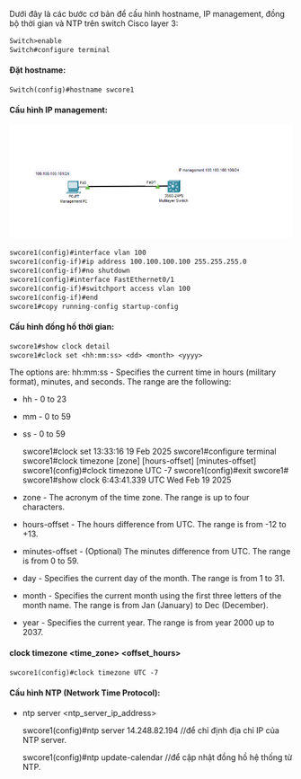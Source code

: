 Dưới đây là các bước cơ bản để cấu hình hostname, IP management, đồng bộ thời gian và NTP trên switch Cisco layer 3:

    Switch>enable
    Switch#configure terminal

#### Đặt hostname:

    Switch(config)#hostname swcore1

#### Cấu hình IP management:

  <img src="Basicnetworkimages/23.png">

    swcore1(config)#interface vlan 100
    swcore1(config-if)#ip address 100.100.100.100 255.255.255.0
    swcore1(config-if)#no shutdown 
    swcore1(config)#interface FastEthernet0/1
    swcore1(config-if)#switchport access vlan 100
    swcore1(config-if)#end
    swcore1#copy running-config startup-config 


#### Cấu hình đồng hồ thời gian:
    swcore1#show clock detail
    swcore1#clock set <hh:mm:ss> <dd> <month> <yyyy>

  The options are:
  hh:mm:ss - Specifies the current time in hours (military format), minutes, and seconds. The range are the following:
  + hh - 0 to 23
  + mm - 0 to 59
  + ss - 0 to 59

    swcore1#clock set 13:33:16 19 Feb 2025
    swcore1#configure terminal
    swcore1#clock timezone [zone] [hours-offset] [minutes-offset]
    swcore1(config)#clock timezone UTC -7
    swcore1(config)#exit
    swcore1#
    swcore1#show clock
    6:43:41.339 UTC Wed Feb 19 2025

  + zone - The acronym of the time zone. The range is up to four characters.
  + hours-offset - The hours difference from UTC. The range is from -12 to +13.
  + minutes-offset - (Optional) The minutes difference from UTC. The range is from 0 to 59.
  + day - Specifies the current day of the month. The range is from 1 to 31.
  + month - Specifies the current month using the first three letters of the month name. The range is from Jan (January) to Dec (December).
  + year - Specifies the current year. The range is from year 2000 up to 2037.
#### clock timezone <time_zone> <offset_hours>
    swcore1(config)#clock timezone UTC -7
#### Cấu hình NTP (Network Time Protocol):

  + ntp server <ntp_server_ip_address>

    swcore1(config)#ntp server 14.248.82.194 //để chỉ định địa chỉ IP của NTP server.

    swcore1(config)#ntp update-calendar //để cập nhật đồng hồ hệ thống từ NTP.


